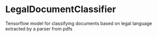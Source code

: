 # LegalDocumentClassifier
Tensorflow model for classifying documents based on legal language extracted by a parser from pdfs
